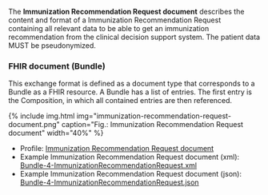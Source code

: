 The **Immunization Recommendation Request document** describes the content and format of a Immunization Recommendation Request  
containing all relevant data to be able to  get an immunization recommendation from the clinical decision support system. The patient data MUST be pseudonymized.

### FHIR document (Bundle)
This exchange format is defined as a document type that corresponds to a Bundle as a FHIR resource. 
A Bundle has a list of entries. The first entry is the Composition, in which all contained entries are then referenced.

{% include img.html img="immunization-recommendation-request-document.png" caption="Fig.: Immunization Recommendation Request document" width="40%" %}

* Profile: [Immunization Recommendation Request document](StructureDefinition-ch-vacd-document-immunization-recommendation-request.html)
* Example Immunization Recommendation Request document (xml): [Bundle-4-ImmunizationRecommendationRequest.xml](Bundle-4-ImmunizationRecommendationRequest.xml.html)
* Example Immunization Recommendation Request document (json): [Bundle-4-ImmunizationRecommendationRequest.json](Bundle-4-ImmunizationRecommendationRequest.json.html)

